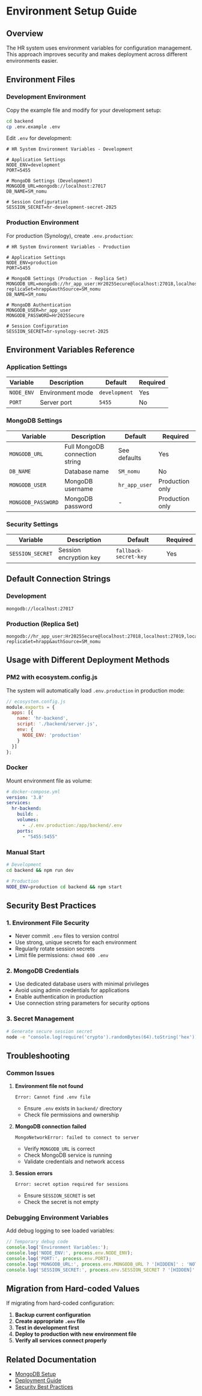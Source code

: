 # Environment Setup Guide

## Overview

The HR system uses environment variables for configuration management. This approach improves security and makes deployment across different environments easier.

## Environment Files

### Development Environment

Copy the example file and modify for your development setup:

```bash
cd backend
cp .env.example .env
```

Edit `.env` for development:
```env
# HR System Environment Variables - Development

# Application Settings
NODE_ENV=development
PORT=5455

# MongoDB Settings (Development)
MONGODB_URL=mongodb://localhost:27017
DB_NAME=SM_nomu

# Session Configuration
SESSION_SECRET=hr-development-secret-2025
```

### Production Environment

For production (Synology), create `.env.production`:

```env
# HR System Environment Variables - Production

# Application Settings
NODE_ENV=production
PORT=5455

# MongoDB Settings (Production - Replica Set)
MONGODB_URL=mongodb://hr_app_user:Hr2025Secure@localhost:27018,localhost:27019,localhost:27020/SM_nomu?replicaSet=hrapp&authSource=SM_nomu
DB_NAME=SM_nomu

# MongoDB Authentication
MONGODB_USER=hr_app_user
MONGODB_PASSWORD=Hr2025Secure

# Session Configuration
SESSION_SECRET=hr-synology-secret-2025
```

## Environment Variables Reference

### Application Settings

| Variable | Description | Default | Required |
|----------|-------------|---------|----------|
| `NODE_ENV` | Environment mode | `development` | Yes |
| `PORT` | Server port | `5455` | No |

### MongoDB Settings

| Variable | Description | Default | Required |
|----------|-------------|---------|----------|
| `MONGODB_URL` | Full MongoDB connection string | See defaults | Yes |
| `DB_NAME` | Database name | `SM_nomu` | No |
| `MONGODB_USER` | MongoDB username | `hr_app_user` | Production only |
| `MONGODB_PASSWORD` | MongoDB password | - | Production only |

### Security Settings

| Variable | Description | Default | Required |
|----------|-------------|---------|----------|
| `SESSION_SECRET` | Session encryption key | `fallback-secret-key` | Yes |

## Default Connection Strings

### Development
```
mongodb://localhost:27017
```

### Production (Replica Set)
```
mongodb://hr_app_user:Hr2025Secure@localhost:27018,localhost:27019,localhost:27020/SM_nomu?replicaSet=hrapp&authSource=SM_nomu
```

## Usage with Different Deployment Methods

### PM2 with ecosystem.config.js

The system will automatically load `.env.production` in production mode:

```javascript
// ecosystem.config.js
module.exports = {
  apps: [{
    name: 'hr-backend',
    script: './backend/server.js',
    env: {
      NODE_ENV: 'production'
    }
  }]
};
```

### Docker

Mount environment file as volume:

```yaml
# docker-compose.yml
version: '3.8'
services:
  hr-backend:
    build: .
    volumes:
      - ./.env.production:/app/backend/.env
    ports:
      - "5455:5455"
```

### Manual Start

```bash
# Development
cd backend && npm run dev

# Production
NODE_ENV=production cd backend && npm start
```

## Security Best Practices

### 1. Environment File Security

- Never commit `.env` files to version control
- Use strong, unique secrets for each environment
- Regularly rotate session secrets
- Limit file permissions: `chmod 600 .env`

### 2. MongoDB Credentials

- Use dedicated database users with minimal privileges
- Avoid using admin credentials for applications
- Enable authentication in production
- Use connection string parameters for security options

### 3. Secret Management

```bash
# Generate secure session secret
node -e "console.log(require('crypto').randomBytes(64).toString('hex'))"
```

## Troubleshooting

### Common Issues

1. **Environment file not found**
   ```
   Error: Cannot find .env file
   ```
   - Ensure `.env` exists in `backend/` directory
   - Check file permissions and ownership

2. **MongoDB connection failed**
   ```
   MongoNetworkError: failed to connect to server
   ```
   - Verify `MONGODB_URL` is correct
   - Check MongoDB service is running
   - Validate credentials and network access

3. **Session errors**
   ```
   Error: secret option required for sessions
   ```
   - Ensure `SESSION_SECRET` is set
   - Check the secret is not empty

### Debugging Environment Variables

Add debug logging to see loaded variables:

```javascript
// Temporary debug code
console.log('Environment Variables:');
console.log('NODE_ENV:', process.env.NODE_ENV);
console.log('PORT:', process.env.PORT);
console.log('MONGODB_URL:', process.env.MONGODB_URL ? '[HIDDEN]' : 'NOT SET');
console.log('SESSION_SECRET:', process.env.SESSION_SECRET ? '[HIDDEN]' : 'NOT SET');
```

## Migration from Hard-coded Values

If migrating from hard-coded configuration:

1. **Backup current configuration**
2. **Create appropriate `.env` file**
3. **Test in development first**
4. **Deploy to production with new environment file**
5. **Verify all services connect properly**

## Related Documentation

- [MongoDB Setup](MONGODB_SETUP.md)
- [Deployment Guide](DEPLOYMENT.md)
- [Security Best Practices](../development/SECURITY.md)